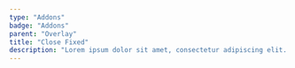 ```yaml
---
type: "Addons"
badge: "Addons"
parent: "Overlay"
title: "Close Fixed"
description: "Lorem ipsum dolor sit amet, consectetur adipiscing elit. Nunc tempus laoreet leo sit amet iaculis."
---
```


<demo>
  <demovanilla src="vanilla/addons/overlay/close-fixed">
  </demovanilla>
</demo>
